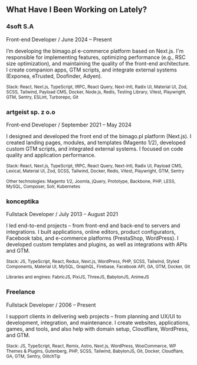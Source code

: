 ## What Have I Been Working on Lately?

### 4soft S.A

Front-end Developer / June 2024 – Present

I’m developing the bimago.pl e-commerce platform based on Next.js. I'm responsible for implementing features, optimizing performance (e.g., RSC size optimization), and maintaining the quality of the front-end architecture. I create companion apps, GTM scripts, and integrate external systems (Exponea, eTrusted, Doofinder, Adyen).

<small>Stack: React, Next.js, TypeScript, tRPC, React Query, Next-Intl, Radix UI, Material UI, Zod, SCSS, Tailwind, Payload CMS, Docker, Node.js, Redis, Testing Library, Vitest, Playwright, GTM, Sentry, ESLint, Turborepo, Git</small>

### artgeist sp. z o.o

Front-end Developer / September 2021 – May 2024

I designed and developed the front end of the bimago.pl platform (Next.js). I created landing pages, modules, and templates (Magento 1/2), developed custom GTM scripts, and integrated external systems. I focused on code quality and application performance.

<small>Stack: React, Next.js, TypeScript, tRPC, React Query, Next-Intl, Radix UI, Payload CMS, Lexical, Material UI, Zod, SCSS, Tailwind, Docker, Redis, Vitest, Playwright, GTM, Sentry</small>

<small>Other technologies: Magento 1/2, Joomla, jQuery, Prototype, Backbone, PHP, LESS, MySQL, Composer, Solr, Kubernetes</small>

### konceptika

Fullstack Developer / July 2013 – August 2021

I led end-to-end projects – from front-end and back-end to servers and integrations. I built applications, online editors, product configurators, Facebook tabs, and e-commerce platforms (PrestaShop, WordPress). I developed custom templates and plugins, as well as integrations with APIs and GTM.

<small>Stack: JS, TypeScript, React, Redux, Next.js, WordPress, PHP, SCSS, Tailwind, Styled Components, Material UI, MySQL, GraphQL, Firebase, Facebook API, GA, GTM, Docker, Git</small>

<small>Libraries and engines: FabricJS, PixiJS, ThreeJS, BabylonJS, AnimeJS</small>

### Freelance

Fullstack Developer / 2006 – Present

I support clients in delivering web projects – from planning and UX/UI to development, integration, and maintenance. I create websites, applications, games, and tools, and also help with domain setup, Cloudflare, WordPress, and GTM.

<small>Stack: JS, TypeScript, React, Remix, Astro, Next.js, WordPress, WooCommerce, WP Themes & Plugins, Gutenberg, PHP, SCSS, Tailwind, BabylonJS, Git, Docker, Cloudflare, GA, GTM, Sentry, GlitchTip</small>
